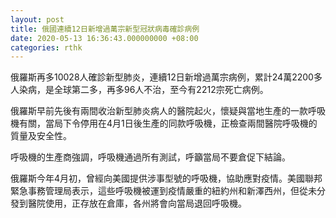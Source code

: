 ```yaml
---
layout: post
title: 俄國連續12日新增過萬宗新型冠狀病毒確診病例
date: 2020-05-13 16:36:43.000000000 +08:00
categories: rthk
---
```


俄羅斯再多10028人確診新型肺炎，連續12日新增過萬宗病例，累計24萬2200多人染病，是全球第二多，再多96人不治，至今有2212宗死亡病例。

俄羅斯早前先後有兩間收治新型肺炎病人的醫院起火，懷疑與當地生產的一款呼吸機有關，當局下令停用在4月1日後生產的同款呼吸機，正檢查兩間醫院呼吸機的質量及安全性。

呼吸機的生產商強調，呼吸機通過所有測試，呼籲當局不要倉促下結論。

俄羅斯今年4月初，曾經向美國提供涉事型號的呼吸機，協助應對疫情。美國聯邦緊急事務管理局表示，這些呼吸機被運到疫情嚴重的紐約州和新澤西州，但從未分發到醫院使用，正存放在倉庫，各州將會向當局退回呼吸機。
